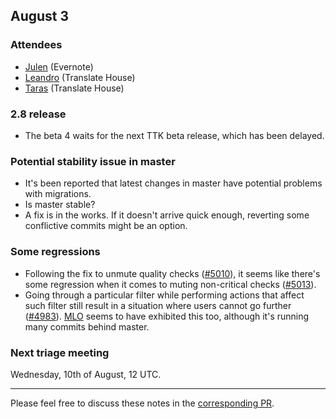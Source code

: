 ## August 3

### Attendees

* [Julen](https://github.com/julen) (Evernote)
* [Leandro](https://github.com/unho) (Translate House)
* [Taras](https://github.com/ta2-1) (Translate House)


### 2.8 release

* The beta 4 waits for the next TTK beta release, which has been delayed.


### Potential stability issue in master

* It's been reported that latest changes in master have potential problems with
  migrations.
* Is master stable?
* A fix is in the works. If it doesn't arrive quick enough, reverting some
  conflictive commits might be an option.


### Some regressions

* Following the fix to unmute quality checks
  ([#5010](https://github.com/translate/pootle/issues/5010)), it seems like
  there's some regression when it comes to muting non-critical checks
  ([#5013](https://github.com/translate/pootle/issues/5013)).
* Going through a particular filter while performing actions that affect such
  filter still result in a situation where users cannot go further
  ([#4983](https://github.com/translate/pootle/issues/4983)).
  [MLO](https://mozilla.locamotion.org) seems to have exhibited this too,
  although it's running many commits behind master.


### Next triage meeting

Wednesday, 10th of August, 12 UTC.

----

Please feel free to discuss these notes in the 
[corresponding PR](https://github.com/translate/core-notes/pull/10).
